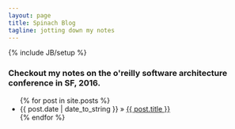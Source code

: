 ```yaml
---
layout: page
title: Spinach Blog
tagline: jotting down my notes 
---
```

{% include JB/setup %}

### Checkout my notes on the o'reilly software architecture conference in SF, 2016.

<ul class="posts">
  {% for post in site.posts %}
    <li><span>{{ post.date | date_to_string }}</span> &raquo; <a href="{{ BASE_PATH }}{{ post.url }}">{{ post.title }}</a></li>
  {% endfor %}
</ul>


